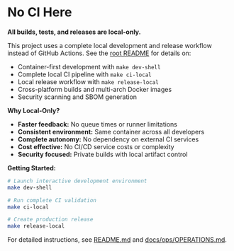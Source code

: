 # No CI Here

**All builds, tests, and releases are local-only.**

This project uses a complete local development and release workflow instead of GitHub Actions. See the [root README](../README.md) for details on:

- Container-first development with `make dev-shell`
- Complete local CI pipeline with `make ci-local`
- Local release workflow with `make release-local`
- Cross-platform builds and multi-arch Docker images
- Security scanning and SBOM generation

**Why Local-Only?**

- **Faster feedback:** No queue times or runner limitations
- **Consistent environment:** Same container across all developers
- **Complete autonomy:** No dependency on external CI services
- **Cost effective:** No CI/CD service costs or complexity
- **Security focused:** Private builds with local artifact control

**Getting Started:**

```bash
# Launch interactive development environment
make dev-shell

# Run complete CI validation
make ci-local

# Create production release
make release-local
```

For detailed instructions, see [README.md](../README.md) and [docs/ops/OPERATIONS.md](../docs/ops/OPERATIONS.md).